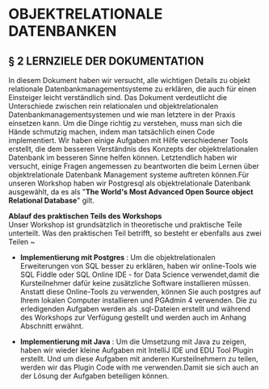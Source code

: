 # OBJEKTRELATIONALE DATENBANKEN

## § 2 LERNZIELE DER DOKUMENTATION
In diesem Dokument haben wir versucht, alle wichtigen Details zu objekt
relationale Datenbankmanagementsysteme zu erklären, die auch für einen Einsteiger leicht verständlich sind. Das Dokument verdeutlicht die Unterschiede zwischen rein relationalen und objektrelationalen Datenbankmanagementsystemen und wie man letztere in der Praxis einsetzen kann. Um die Dinge richtig zu verstehen, muss man sich die Hände schmutzig machen, indem man tatsächlich einen Code implementiert. Wir haben einige Aufgaben mit Hilfe verschiedener Tools erstellt, die dem besseren Verständnis des Konzepts der objektrelationalen Datenbank im besseren Sinne helfen können. Letztendlich haben wir versucht, einige Fragen angemessen zu beantworten die beim Lernen über objektrelationale Datenbank Management systeme auftreten können.Für unseren Workshop haben wir Postgresql als objektrelationale Datenbank ausgewählt, da es als "**The World's Most Advanced Open Source object Relational Database**" gilt.

**Ablauf des praktischen Teils des Workshops**<br>
Unser Workshop ist grundsätzlich in theoretische und praktische Teile unterteilt. Was den praktischen Teil betrifft, so besteht er ebenfalls aus zwei Teilen ~

- **Implementierung mit Postgres** :
Um die objektrelationalen Erweiterungen von SQL besser zu erklären, haben wir online-Tools wie SQL Fiddle oder SQL Online IDE - for Data Science verwendet,damit die Kursteilnehmer dafür keine zusätzliche Software installieren müssen. Anstatt diese Online-Tools zu verwenden, können Sie auch postgres auf Ihrem lokalen Computer installieren und PGAdmin 4 verwenden. Die zu erledigenden Aufgaben werden als .sql-Dateien erstellt und während des Workshops zur Verfügung gestellt und werden auch im Anhang Abschnitt erwähnt.

- **Implementierung mit Java** :
Um die Umsetzung mit Java zu zeigen, haben wir wieder kleine Aufgaben mit IntelliJ IDE und EDU Tool Plugin erstellt. Und um diese Aufgaben mit anderen Kursteilnehmern zu teilen, werden wir das Plugin Code with me verwenden.Damit sie sich auch an der Lösung der Aufgaben beteiligen können.
